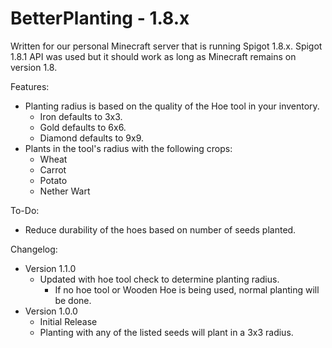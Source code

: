 # BetterPlanting - 1.8.x


Written for our personal Minecraft server that is running Spigot 1.8.x. Spigot 1.8.1 API was used but it should work as long as Minecraft remains on version 1.8.

Features:
- Planting radius is based on the quality of the Hoe tool in your inventory.
	- Iron defaults to 3x3.
	- Gold defaults to 6x6.
	- Diamond defaults to 9x9.
- Plants in the tool's radius with the following crops:
	- Wheat
	- Carrot
	- Potato
	- Nether Wart

To-Do:
- Reduce durability of the hoes based on number of seeds planted.

Changelog:
- Version 1.1.0
	- Updated with hoe tool check to determine planting radius.
		- If no hoe tool or Wooden Hoe is being used, normal planting will be done.
- Version 1.0.0
	- Initial Release
	- Planting with any of the listed seeds will plant in a 3x3 radius.
